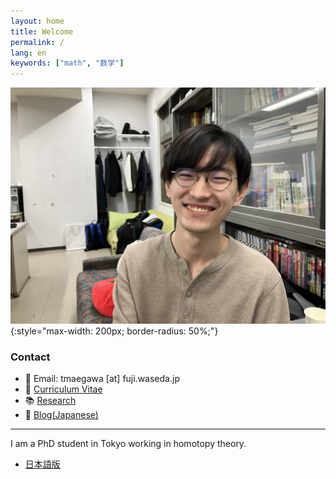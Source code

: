 ```yaml
---
layout: home
title: Welcome
permalink: /
lang: en
keywords: ["math", "数学"]
---
```


![photo](assets/photo.jpg){:style="max-width: 200px; border-radius: 50%;"}

### Contact
- 📧 Email: tmaegawa [at] fuji.waseda.jp
- 📄 [Curriculum Vitae](cv)
- 📚 [Research](research)
- 📝 [Blog(Japanese)](blog)

---

I am a PhD student in Tokyo working in homotopy theory.


- [日本語版](ja/)